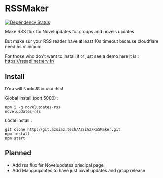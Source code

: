 # RSSMaker
[![Dependency Status](https://www.versioneye.com/user/projects/5751fae97757a0003bd4ae35/badge.svg?style=flat)](https://www.versioneye.com/user/projects/5751fae97757a0003bd4ae35)       

Make RSS flux for Novelupdates for groups and novels updates

But make sur your RSS reader have at least 10s timeout because cloudflare need 5s minimum

For those who don't want to install it or just see a demo here it is : https://rssapi.netserv.fr/

## Install

!You will NodeJS to use this!     

Global install (port 5000) :
```
npm i -g novelupdates-rss
novelupdates-rss
```

Local install :
```
git clone http://git.azsiaz.tech/AzSiAz/RSSMaker.git
npm install
npm start
```

## Planned
  - Add rss flux for Novelupdates principal page    
  - Add Mangaupdates to have just novel updates and group release   